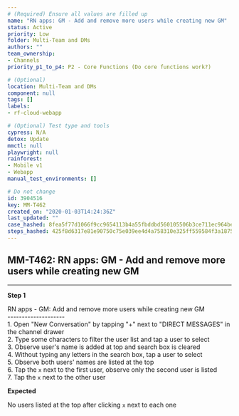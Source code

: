 ```yaml
---
# (Required) Ensure all values are filled up
name: "RN apps: GM - Add and remove more users while creating new GM"
status: Active
priority: Low
folder: Multi-Team and DMs
authors: ""
team_ownership: 
- Channels
priority_p1_to_p4: P2 - Core Functions (Do core functions work?)

# (Optional)
location: Multi-Team and DMs
component: null
tags: []
labels: 
- rf-cloud-webapp

# (Optional) Test type and tools
cypress: N/A
detox: Update
mmctl: null
playwright: null
rainforest: 
- Mobile v1
- Webapp
manual_test_environments: []

# Do not change
id: 3904516
key: MM-T462
created_on: "2020-01-03T14:24:36Z"
last_updated: ""
case_hashed: 8fea5f77d1066f9cc9654113b4a55fbddbd560105506b3ce711ec964be7de8086336cbef8b43827e2b5758a5522a7340
steps_hashed: 425f8d6317e81e90750c75e039ee4d4a758310e325ff559584f3a18757b8f1cbf60365a94c62de8b63328e32c6166d2b
---
```


<!-- (Auto-generated) Based on frontmatter's "key" and "name" -->

## MM-T462: RN apps: GM - Add and remove more users while creating new GM

---

**Step 1**

RN apps - GM: Add and remove more users while creating new GM\
\--------------------\
1\. Open "New Conversation" by tapping "+" next to "DIRECT MESSAGES" in the channel drawer\
2\. Type some characters to filter the user list and tap a user to select\
3\. Observe user's name is added at top and search box is cleared\
4\. Without typing any letters in the search box, tap a user to select\
5\. Observe both users' names are listed at the top\
6\. Tap the `x` next to the first user, observe only the second user is listed\
7\. Tap the `x` next to the other user

**Expected**

No users listed at the top after clicking `x` next to each one
